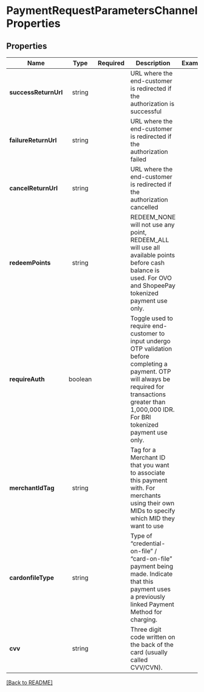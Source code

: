# PaymentRequestParametersChannelProperties



## Properties

| Name | Type | Required | Description | Examples |
|------------|:-------------:|:-------------:|-------------|:-------------:|
| **successReturnUrl** |string |  | URL where the end-customer is redirected if the authorization is successful | | |
| **failureReturnUrl** |string |  | URL where the end-customer is redirected if the authorization failed | | |
| **cancelReturnUrl** |string |  | URL where the end-customer is redirected if the authorization cancelled | | |
| **redeemPoints** |string |  | REDEEM_NONE will not use any point, REDEEM_ALL will use all available points before cash balance is used. For OVO and ShopeePay tokenized payment use only. | | |
| **requireAuth** |boolean |  | Toggle used to require end-customer to input undergo OTP validation before completing a payment. OTP will always be required for transactions greater than 1,000,000 IDR. For BRI tokenized payment use only. | | |
| **merchantIdTag** |string |  | Tag for a Merchant ID that you want to associate this payment with. For merchants using their own MIDs to specify which MID they want to use  | | |
| **cardonfileType** |string |  | Type of “credential-on-file” / “card-on-file” payment being made. Indicate that this payment uses a previously linked Payment Method for charging. | | |
| **cvv** |string |  | Three digit code written on the back of the card (usually called CVV/CVN). | | |



[[Back to README]](../../README.md)